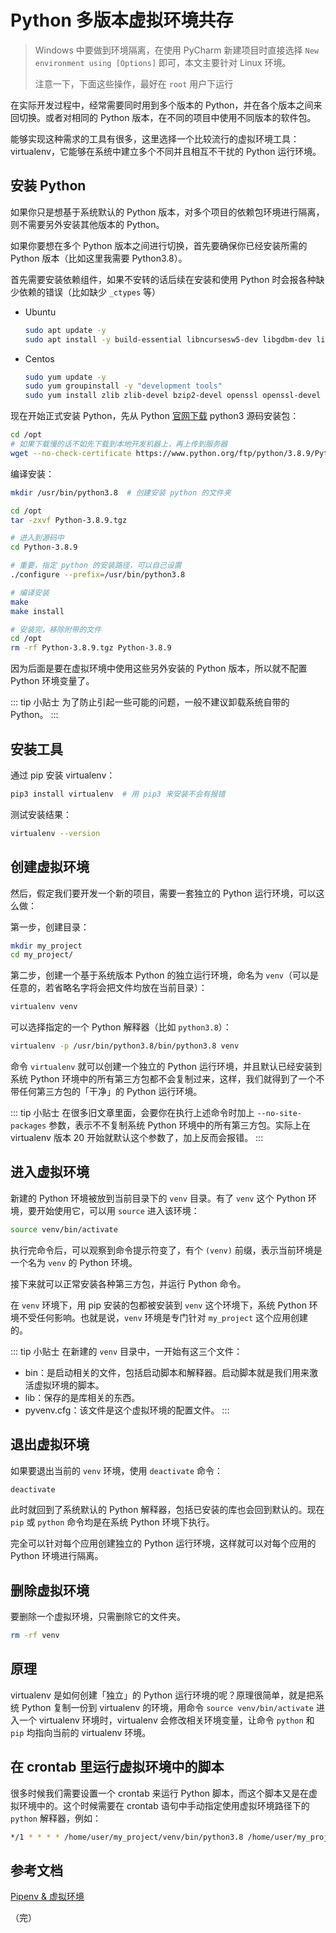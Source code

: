 # Python 多版本虚拟环境共存

> Windows 中要做到环境隔离，在使用 PyCharm 新建项目时直接选择 `New environment using [Options]` 即可，本文主要针对 Linux 环境。
> 
> 注意一下，下面这些操作，最好在 `root` 用户下运行

在实际开发过程中，经常需要同时用到多个版本的 Python，并在各个版本之间来回切换。或者对相同的 Python 版本，在不同的项目中使用不同版本的软件包。

能够实现这种需求的工具有很多，这里选择一个比较流行的虚拟环境工具：virtualenv，它能够在系统中建立多个不同并且相互不干扰的 Python 运行环境。

## 安装 Python

如果你只是想基于系统默认的 Python 版本，对多个项目的依赖包环境进行隔离，则不需要另外安装其他版本的 Python。

如果你要想在多个 Python 版本之间进行切换，首先要确保你已经安装所需的 Python 版本（比如这里我需要 Python3.8）。

首先需要安装依赖组件，如果不安转的话后续在安装和使用 Python 时会报各种缺少依赖的错误（比如缺少 `_ctypes` 等）

* Ubuntu
  ```bash
  sudo apt update -y
  sudo apt install -y build-essential libncursesw5-dev libgdbm-dev libc6-dev zlib1g zlib1g-dev libsqlite3-dev tk-dev libssl-dev openssl libffi-dev python3-dev python3-smbus
  ```
* Centos
  ```bash
  sudo yum update -y
  sudo yum groupinstall -y "development tools"
  sudo yum install zlib zlib-devel bzip2-devel openssl openssl-devel libffi-devel ncurses-devel xz-devel  python3-devel sqlite-devel readline-devel tk-devel gdbm-devel db4-devel libpcap-devel expat-devel
  ```

现在开始正式安装 Python，先从 Python [官网下载](https://www.python.org/downloads/) python3 源码安装包：

```bash
cd /opt
# 如果下载慢的话不如先下载到本地开发机器上，再上传到服务器
wget --no-check-certificate https://www.python.org/ftp/python/3.8.9/Python-3.8.9.tgz
```

编译安装：

```bash
mkdir /usr/bin/python3.8  # 创建安装 python 的文件夹

cd /opt
tar -zxvf Python-3.8.9.tgz

# 进入到源码中
cd Python-3.8.9

# 重要，指定 python 的安装路径，可以自己设置
./configure --prefix=/usr/bin/python3.8

# 编译安装
make
make install

# 安装完，移除附带的文件
cd /opt
rm -rf Python-3.8.9.tgz Python-3.8.9
```

因为后面是要在虚拟环境中使用这些另外安装的 Python 版本，所以就不配置 Python 环境变量了。

::: tip 小贴士
为了防止引起一些可能的问题，一般不建议卸载系统自带的 Python。
:::

## 安装工具

通过 pip 安装 virtualenv：

```bash
pip3 install virtualenv  # 用 pip3 来安装不会有报错
```

测试安装结果：

```bash
virtualenv --version
```

## 创建虚拟环境

然后，假定我们要开发一个新的项目，需要一套独立的 Python 运行环境，可以这么做：

第一步，创建目录：

```bash
mkdir my_project
cd my_project/
```

第二步，创建一个基于系统版本 Python 的独立运行环境，命名为 `venv`（可以是任意的，若省略名字将会把文件均放在当前目录）：

```bash
virtualenv venv
```

可以选择指定的一个 Python 解释器（比如 `python3.8`）：

```bash
virtualenv -p /usr/bin/python3.8/bin/python3.8 venv
```

命令 `virtualenv` 就可以创建一个独立的 Python 运行环境，并且默认已经安装到系统 Python 环境中的所有第三方包都不会复制过来，这样，我们就得到了一个不带任何第三方包的「干净」的 Python 运行环境。

::: tip 小贴士
在很多旧文章里面，会要你在执行上述命令时加上 `--no-site-packages` 参数，表示不不复制系统 Python 环境中的所有第三方包。实际上在 virtualenv 版本 20 开始就默认这个参数了，加上反而会报错。
:::

## 进入虚拟环境

新建的 Python 环境被放到当前目录下的 `venv` 目录。有了 `venv` 这个 Python 环境，要开始使用它，可以用 `source` 进入该环境：

```bash
source venv/bin/activate
```

执行完命令后，可以观察到命令提示符变了，有个 `(venv)` 前缀，表示当前环境是一个名为 `venv` 的 Python 环境。

接下来就可以正常安装各种第三方包，并运行 Python 命令。

在 `venv` 环境下，用 pip 安装的包都被安装到 `venv` 这个环境下，系统 Python 环境不受任何影响。也就是说，`venv` 环境是专门针对 `my_project` 这个应用创建的。

::: tip 小贴士
在新建的 `venv` 目录中，一开始有这三个文件：

* bin：是启动相关的文件，包括启动脚本和解释器。启动脚本就是我们用来激活虚拟环境的脚本。
* lib：保存的是库相关的东西。
* pyvenv.cfg：该文件是这个虚拟环境的配置文件。
:::

## 退出虚拟环境

如果要退出当前的 `venv` 环境，使用 `deactivate` 命令：

```bash
deactivate
```

此时就回到了系统默认的 Python 解释器，包括已安装的库也会回到默认的。现在 `pip` 或 `python` 命令均是在系统 Python 环境下执行。

完全可以针对每个应用创建独立的 Python 运行环境，这样就可以对每个应用的 Python 环境进行隔离。

## 删除虚拟环境

要删除一个虚拟环境，只需删除它的文件夹。

```bash
rm -rf venv
```

## 原理

virtualenv 是如何创建「独立」的 Python 运行环境的呢？原理很简单，就是把系统 Python 复制一份到 virtualenv 的环境，用命令 `source venv/bin/activate` 进入一个 virtualenv 环境时，virtualenv 会修改相关环境变量，让命令 `python` 和 `pip` 均指向当前的 virtualenv 环境。

## 在 crontab 里运行虚拟环境中的脚本

很多时候我们需要设置一个 crontab 来运行 Python 脚本，而这个脚本又是在虚拟环境中的。这个时候需要在 crontab 语句中手动指定使用虚拟环境路径下的 `python` 解释器，例如：

```bash
*/1 * * * * /home/user/my_project/venv/bin/python3.8 /home/user/my_project/cron_script.py
```

## 参考文档

[Pipenv & 虚拟环境](https://pythonguidecn.readthedocs.io/zh/latest/dev/virtualenvs.html)

（完）
